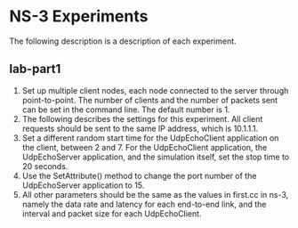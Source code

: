 # NS-3 Experiments

The following description is a description of each experiment.

## lab-part1
1. Set up multiple client nodes, each node connected to the server through point-to-point. The number of clients and the number of packets sent can be set in the command line. The default number is 1.
2. The following describes the settings for this experiment. All client requests should be sent to the same IP address, which is 10.1.1.1.
3. Set a different random start time for the UdpEchoClient application on the client, between 2 and 7. For the UdpEchoClient application, the UdpEchoServer application, and the simulation itself, set the stop time to 20 seconds.
4. Use the SetAttribute() method to change the port number of the UdpEchoServer application to 15.
5. All other parameters should be the same as the values ​​in first.cc in ns-3, namely the data rate and latency for each end-to-end link, and the interval and packet size for each UdpEchoClient.
